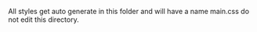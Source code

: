 All styles get auto generate in this folder and will have a name main.css do not edit this directory.